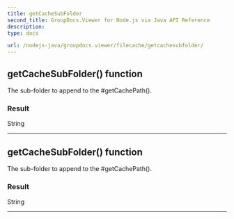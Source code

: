 ```yaml
---
title: getCacheSubFolder
second_title: GroupDocs.Viewer for Node.js via Java API Reference
description: 
type: docs

url: /nodejs-java/groupdocs.viewer/filecache/getcachesubfolder/
---
```


## getCacheSubFolder()  function
The sub-folder to append to the  #getCachePath().

### Result
String


---


## getCacheSubFolder()  function
The sub-folder to append to the  #getCachePath().

### Result
String


---


